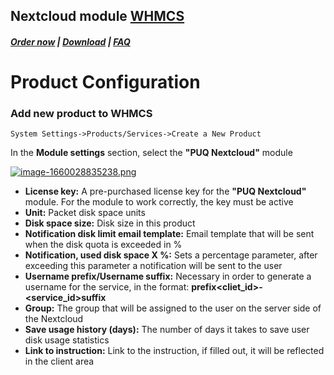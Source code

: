 ## Nextcloud module **[WHMCS](https://puqcloud.com/link.php?id=77)**

#####  [Order now](https://puqcloud.com/index.php?rp=/store/whmcs-module-nextcloud) | [Download](https://download.puqcloud.com/WHMCS/servers/PUQ_WHMCS-Nextcloud/) | [FAQ](https://faq.puqcloud.com/)

# Product Configuration

### Add new product to WHMCS

```
System Settings->Products/Services->Create a New Product
```

In the **Module settings** section, select the **"PUQ Nextcloud"** module

[![image-1660028835238.png](https://doc.puq.info/uploads/images/gallery/2022-08/scaled-1680-/image-1660028835238.png)](https://doc.puq.info/uploads/images/gallery/2022-08/image-1660028835238.png)

- **License key:** A pre-purchased license key for the **"PUQ Nextcloud"** module. For the module to work correctly, the key must be active
- **Unit:** Packet disk space units
- **Disk space size:** Disk size in this product
- **Notification disk limit email template:** Email template that will be sent when the disk quota is exceeded in %
- **Notification, used disk space X %:** Sets a percentage parameter, after exceeding this parameter a notification will be sent to the user
- **Username prefix/Username suffix:** Necessary in order to generate a username for the service, in the format: **prefix&lt;cliet\_id&gt;-&lt;service\_id&gt;suffix**
- **Group:** The group that will be assigned to the user on the server side of the Nextcloud
- **Save usage history (days):** The number of days it takes to save user disk usage statistics
- **Link to instruction:** Link to the instruction, if filled out, it will be reflected in the client area
